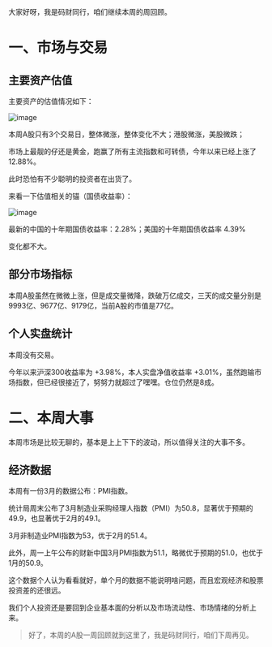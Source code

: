 大家好呀，我是码财同行，咱们继续本周的周回顾。


# 一、市场与交易

## 主要资产估值

主要资产的估值情况如下：

![image](https://files.mdnice.com/user/52355/792cfacf-4565-4ce6-91cc-ec8a60253557.png)

本周A股只有3个交易日，整体微涨，整体变化不大；港股微涨，美股微跌；

市场上最靓的仔还是黄金，跑赢了所有主流指数和可转债，今年以来已经上涨了 12.88%。

此时恐怕有不少聪明的投资者在出货了。


来看一下估值相关的锚（国债收益率）：

![image](https://files.mdnice.com/user/52355/2197bcc4-54ba-4ffb-ac39-9081fa999cca.png)

最新的中国的十年期国债收益率：2.28%；美国的十年期国债收益率 4.39%

变化都不大。


## 部分市场指标

本周A股虽然在微微上涨，但是成交量微降，跌破万亿成交，三天的成交量分别是 9993亿、9677亿、9179亿，当前A股的市值是77亿。


## 个人实盘统计

本周没有交易。

今年以来沪深300收益率为 +3.98%，本人实盘净值收益率 +3.01%，虽然跑输市场指数，但已经很接近了，努努力就超过了嘿嘿。仓位仍然是8成。



# 二、本周大事

本周市场是比较无聊的，基本是上上下下的波动，所以值得关注的大事不多。

## 经济数据

本周有一份3月的数据公布：PMI指数。

统计局周末公布了3月制造业采购经理人指数（PMI）为50.8，显著优于预期的49.9，也显著优于2月的49.1。

3月非制造业PMI指数为53，优于2月的51.4。

此外，周一上午公布的财新中国3月PMI指数为51.1，略微优于预期的51.0，也优于1月的50.9。

这个数据个人认为看看就好，单个月的数据不能说明啥问题，而且宏观经济和股票投资差的还很远。

我们个人投资还是要回到企业基本面的分析以及市场流动性、市场情绪的分析上来。


> 好了，本周的A股一周回顾就到这里了，我是码财同行，咱们下周再见。







